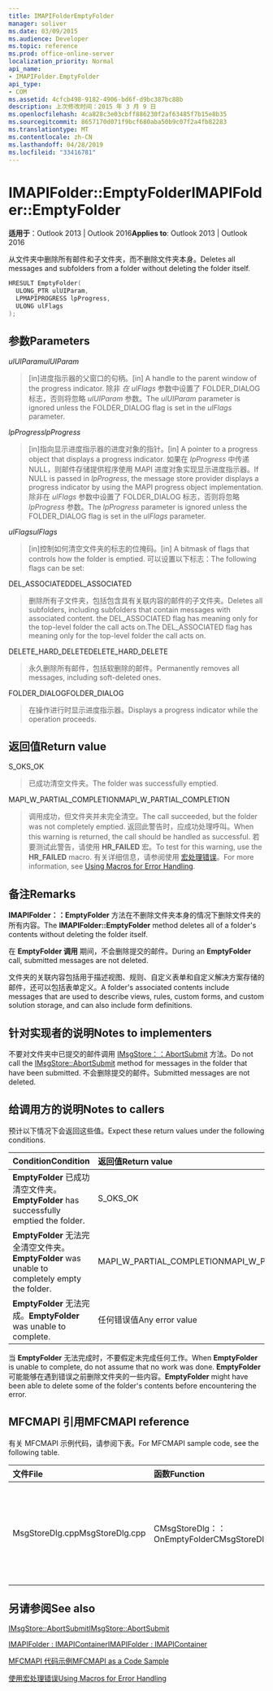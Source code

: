 ```yaml
---
title: IMAPIFolderEmptyFolder
manager: soliver
ms.date: 03/09/2015
ms.audience: Developer
ms.topic: reference
ms.prod: office-online-server
localization_priority: Normal
api_name:
- IMAPIFolder.EmptyFolder
api_type:
- COM
ms.assetid: 4cfcb498-9182-4906-bd6f-d9bc387bc88b
description: 上次修改时间：2015 年 3 月 9 日
ms.openlocfilehash: 4ca828c3e03cbff886230f2af63485f7b15e8b35
ms.sourcegitcommit: 8657170d071f9bcf680aba50b9c07f2a4fb82283
ms.translationtype: MT
ms.contentlocale: zh-CN
ms.lasthandoff: 04/28/2019
ms.locfileid: "33416781"
---
```

# <a name="imapifolderemptyfolder"></a><span data-ttu-id="5544e-103">IMAPIFolder::EmptyFolder</span><span class="sxs-lookup"><span data-stu-id="5544e-103">IMAPIFolder::EmptyFolder</span></span>

  
  
<span data-ttu-id="5544e-104">**适用于**：Outlook 2013 | Outlook 2016</span><span class="sxs-lookup"><span data-stu-id="5544e-104">**Applies to**: Outlook 2013 | Outlook 2016</span></span> 
  
<span data-ttu-id="5544e-105">从文件夹中删除所有邮件和子文件夹，而不删除文件夹本身。</span><span class="sxs-lookup"><span data-stu-id="5544e-105">Deletes all messages and subfolders from a folder without deleting the folder itself.</span></span>
  
```cpp
HRESULT EmptyFolder(
  ULONG_PTR ulUIParam,
  LPMAPIPROGRESS lpProgress,
  ULONG ulFlags
);
```

## <a name="parameters"></a><span data-ttu-id="5544e-106">参数</span><span class="sxs-lookup"><span data-stu-id="5544e-106">Parameters</span></span>

 <span data-ttu-id="5544e-107">_ulUIParam_</span><span class="sxs-lookup"><span data-stu-id="5544e-107">_ulUIParam_</span></span>
  
> <span data-ttu-id="5544e-108">[in]进度指示器的父窗口的句柄。</span><span class="sxs-lookup"><span data-stu-id="5544e-108">[in] A handle to the parent window of the progress indicator.</span></span> <span data-ttu-id="5544e-109">除非  _在 ulFlags_ 参数中设置了 FOLDER_DIALOG 标志，否则将忽略  _ulUIParam_ 参数。</span><span class="sxs-lookup"><span data-stu-id="5544e-109">The  _ulUIParam_ parameter is ignored unless the FOLDER_DIALOG flag is set in the  _ulFlags_ parameter.</span></span> 
    
 <span data-ttu-id="5544e-110">_lpProgress_</span><span class="sxs-lookup"><span data-stu-id="5544e-110">_lpProgress_</span></span>
  
> <span data-ttu-id="5544e-111">[in]指向显示进度指示器的进度对象的指针。</span><span class="sxs-lookup"><span data-stu-id="5544e-111">[in] A pointer to a progress object that displays a progress indicator.</span></span> <span data-ttu-id="5544e-112">如果在  _lpProgress_ 中传递 NULL，则邮件存储提供程序使用 MAPI 进度对象实现显示进度指示器。</span><span class="sxs-lookup"><span data-stu-id="5544e-112">If NULL is passed in  _lpProgress_, the message store provider displays a progress indicator by using the MAPI progress object implementation.</span></span> <span data-ttu-id="5544e-113">除非在 _ulFlags_ 参数中设置了 FOLDER_DIALOG 标志，否则将忽略 _lpProgress_ 参数。</span><span class="sxs-lookup"><span data-stu-id="5544e-113">The  _lpProgress_ parameter is ignored unless the FOLDER_DIALOG flag is set in the  _ulFlags_ parameter.</span></span> 
    
 <span data-ttu-id="5544e-114">_ulFlags_</span><span class="sxs-lookup"><span data-stu-id="5544e-114">_ulFlags_</span></span>
  
> <span data-ttu-id="5544e-115">[in]控制如何清空文件夹的标志的位掩码。</span><span class="sxs-lookup"><span data-stu-id="5544e-115">[in] A bitmask of flags that controls how the folder is emptied.</span></span> <span data-ttu-id="5544e-116">可以设置以下标志：</span><span class="sxs-lookup"><span data-stu-id="5544e-116">The following flags can be set:</span></span>
    
<span data-ttu-id="5544e-117">DEL_ASSOCIATED</span><span class="sxs-lookup"><span data-stu-id="5544e-117">DEL_ASSOCIATED</span></span> 
  
> <span data-ttu-id="5544e-118">删除所有子文件夹，包括包含具有关联内容的邮件的子文件夹。</span><span class="sxs-lookup"><span data-stu-id="5544e-118">Deletes all subfolders, including subfolders that contain messages with associated content.</span></span> <span data-ttu-id="5544e-119">the DEL_ASSOCIATED flag has meaning only for the top-level folder the call acts on.</span><span class="sxs-lookup"><span data-stu-id="5544e-119">The DEL_ASSOCIATED flag has meaning only for the top-level folder the call acts on.</span></span>
    
<span data-ttu-id="5544e-120">DELETE_HARD_DELETE</span><span class="sxs-lookup"><span data-stu-id="5544e-120">DELETE_HARD_DELETE</span></span>
  
> <span data-ttu-id="5544e-121">永久删除所有邮件，包括软删除的邮件。</span><span class="sxs-lookup"><span data-stu-id="5544e-121">Permanently removes all messages, including soft-deleted ones.</span></span>
    
<span data-ttu-id="5544e-122">FOLDER_DIALOG</span><span class="sxs-lookup"><span data-stu-id="5544e-122">FOLDER_DIALOG</span></span> 
  
> <span data-ttu-id="5544e-123">在操作进行时显示进度指示器。</span><span class="sxs-lookup"><span data-stu-id="5544e-123">Displays a progress indicator while the operation proceeds.</span></span>
    
## <a name="return-value"></a><span data-ttu-id="5544e-124">返回值</span><span class="sxs-lookup"><span data-stu-id="5544e-124">Return value</span></span>

<span data-ttu-id="5544e-125">S_OK</span><span class="sxs-lookup"><span data-stu-id="5544e-125">S_OK</span></span> 
  
> <span data-ttu-id="5544e-126">已成功清空文件夹。</span><span class="sxs-lookup"><span data-stu-id="5544e-126">The folder was successfully emptied.</span></span>
    
<span data-ttu-id="5544e-127">MAPI_W_PARTIAL_COMPLETION</span><span class="sxs-lookup"><span data-stu-id="5544e-127">MAPI_W_PARTIAL_COMPLETION</span></span> 
  
> <span data-ttu-id="5544e-128">调用成功，但文件夹并未完全清空。</span><span class="sxs-lookup"><span data-stu-id="5544e-128">The call succeeded, but the folder was not completely emptied.</span></span> <span data-ttu-id="5544e-129">返回此警告时，应成功处理呼叫。</span><span class="sxs-lookup"><span data-stu-id="5544e-129">When this warning is returned, the call should be handled as successful.</span></span> <span data-ttu-id="5544e-130">若要测试此警告，请使用 **HR_FAILED** 宏。</span><span class="sxs-lookup"><span data-stu-id="5544e-130">To test for this warning, use the **HR_FAILED** macro.</span></span> <span data-ttu-id="5544e-131">有关详细信息，请参阅使用 [宏处理错误](using-macros-for-error-handling.md)。</span><span class="sxs-lookup"><span data-stu-id="5544e-131">For more information, see [Using Macros for Error Handling](using-macros-for-error-handling.md).</span></span>
    
## <a name="remarks"></a><span data-ttu-id="5544e-132">备注</span><span class="sxs-lookup"><span data-stu-id="5544e-132">Remarks</span></span>

<span data-ttu-id="5544e-133">**IMAPIFolder：：EmptyFolder** 方法在不删除文件夹本身的情况下删除文件夹的所有内容。</span><span class="sxs-lookup"><span data-stu-id="5544e-133">The **IMAPIFolder::EmptyFolder** method deletes all of a folder's contents without deleting the folder itself.</span></span> 
  
<span data-ttu-id="5544e-134">在 **EmptyFolder 调用** 期间，不会删除提交的邮件。</span><span class="sxs-lookup"><span data-stu-id="5544e-134">During an **EmptyFolder** call, submitted messages are not deleted.</span></span> 
  
<span data-ttu-id="5544e-135">文件夹的关联内容包括用于描述视图、规则、自定义表单和自定义解决方案存储的邮件，还可以包括表单定义。</span><span class="sxs-lookup"><span data-stu-id="5544e-135">A folder's associated contents include messages that are used to describe views, rules, custom forms, and custom solution storage, and can also include form definitions.</span></span> 
  
## <a name="notes-to-implementers"></a><span data-ttu-id="5544e-136">针对实现者的说明</span><span class="sxs-lookup"><span data-stu-id="5544e-136">Notes to implementers</span></span>

<span data-ttu-id="5544e-137">不要对文件夹中已提交的邮件调用 [IMsgStore：：AbortSubmit](imsgstore-abortsubmit.md) 方法。</span><span class="sxs-lookup"><span data-stu-id="5544e-137">Do not call the [IMsgStore::AbortSubmit](imsgstore-abortsubmit.md) method for messages in the folder that have been submitted.</span></span> <span data-ttu-id="5544e-138">不会删除提交的邮件。</span><span class="sxs-lookup"><span data-stu-id="5544e-138">Submitted messages are not deleted.</span></span> 
  
## <a name="notes-to-callers"></a><span data-ttu-id="5544e-139">给调用方的说明</span><span class="sxs-lookup"><span data-stu-id="5544e-139">Notes to callers</span></span>

<span data-ttu-id="5544e-140">预计以下情况下会返回这些值。</span><span class="sxs-lookup"><span data-stu-id="5544e-140">Expect these return values under the following conditions.</span></span>
  
|<span data-ttu-id="5544e-141">**Condition**</span><span class="sxs-lookup"><span data-stu-id="5544e-141">**Condition**</span></span>|<span data-ttu-id="5544e-142">**返回值**</span><span class="sxs-lookup"><span data-stu-id="5544e-142">**Return value**</span></span>|
|:-----|:-----|
|<span data-ttu-id="5544e-143">**EmptyFolder** 已成功清空文件夹。</span><span class="sxs-lookup"><span data-stu-id="5544e-143">**EmptyFolder** has successfully emptied the folder.</span></span>  <br/> |<span data-ttu-id="5544e-144">S_OK</span><span class="sxs-lookup"><span data-stu-id="5544e-144">S_OK</span></span>  <br/> |
|<span data-ttu-id="5544e-145">**EmptyFolder** 无法完全清空文件夹。</span><span class="sxs-lookup"><span data-stu-id="5544e-145">**EmptyFolder** was unable to completely empty the folder.</span></span>  <br/> |<span data-ttu-id="5544e-146">MAPI_W_PARTIAL_COMPLETION</span><span class="sxs-lookup"><span data-stu-id="5544e-146">MAPI_W_PARTIAL_COMPLETION</span></span>  <br/> |
|<span data-ttu-id="5544e-147">**EmptyFolder** 无法完成。</span><span class="sxs-lookup"><span data-stu-id="5544e-147">**EmptyFolder** was unable to complete.</span></span>  <br/> |<span data-ttu-id="5544e-148">任何错误值</span><span class="sxs-lookup"><span data-stu-id="5544e-148">Any error value</span></span>  <br/> |
   
<span data-ttu-id="5544e-149">当 **EmptyFolder** 无法完成时，不要假定未完成任何工作。</span><span class="sxs-lookup"><span data-stu-id="5544e-149">When **EmptyFolder** is unable to complete, do not assume that no work was done.</span></span> <span data-ttu-id="5544e-150">**EmptyFolder** 可能能够在遇到错误之前删除文件夹的一些内容。</span><span class="sxs-lookup"><span data-stu-id="5544e-150">**EmptyFolder** might have been able to delete some of the folder's contents before encountering the error.</span></span> 
  
## <a name="mfcmapi-reference"></a><span data-ttu-id="5544e-151">MFCMAPI 引用</span><span class="sxs-lookup"><span data-stu-id="5544e-151">MFCMAPI reference</span></span>

<span data-ttu-id="5544e-152">有关 MFCMAPI 示例代码，请参阅下表。</span><span class="sxs-lookup"><span data-stu-id="5544e-152">For MFCMAPI sample code, see the following table.</span></span>
  
|<span data-ttu-id="5544e-153">**文件**</span><span class="sxs-lookup"><span data-stu-id="5544e-153">**File**</span></span>|<span data-ttu-id="5544e-154">**函数**</span><span class="sxs-lookup"><span data-stu-id="5544e-154">**Function**</span></span>|<span data-ttu-id="5544e-155">**备注**</span><span class="sxs-lookup"><span data-stu-id="5544e-155">**Comment**</span></span>|
|:-----|:-----|:-----|
|<span data-ttu-id="5544e-156">MsgStoreDlg.cpp</span><span class="sxs-lookup"><span data-stu-id="5544e-156">MsgStoreDlg.cpp</span></span>  <br/> |<span data-ttu-id="5544e-157">CMsgStoreDlg：：OnEmptyFolder</span><span class="sxs-lookup"><span data-stu-id="5544e-157">CMsgStoreDlg::OnEmptyFolder</span></span>  <br/> |<span data-ttu-id="5544e-158">MFCMAPI 使用 **IMAPIFolder：：EmptyFolder** 方法删除指定文件夹的内容。</span><span class="sxs-lookup"><span data-stu-id="5544e-158">MFCMAPI uses the **IMAPIFolder::EmptyFolder** method to delete the contents of the specified folder.</span></span>  <br/> |
   
## <a name="see-also"></a><span data-ttu-id="5544e-159">另请参阅</span><span class="sxs-lookup"><span data-stu-id="5544e-159">See also</span></span>



[<span data-ttu-id="5544e-160">IMsgStore::AbortSubmit</span><span class="sxs-lookup"><span data-stu-id="5544e-160">IMsgStore::AbortSubmit</span></span>](imsgstore-abortsubmit.md)
  
[<span data-ttu-id="5544e-161">IMAPIFolder : IMAPIContainer</span><span class="sxs-lookup"><span data-stu-id="5544e-161">IMAPIFolder : IMAPIContainer</span></span>](imapifolderimapicontainer.md)


[<span data-ttu-id="5544e-162">MFCMAPI 代码示例</span><span class="sxs-lookup"><span data-stu-id="5544e-162">MFCMAPI as a Code Sample</span></span>](mfcmapi-as-a-code-sample.md)
  
[<span data-ttu-id="5544e-163">使用宏处理错误</span><span class="sxs-lookup"><span data-stu-id="5544e-163">Using Macros for Error Handling</span></span>](using-macros-for-error-handling.md)

